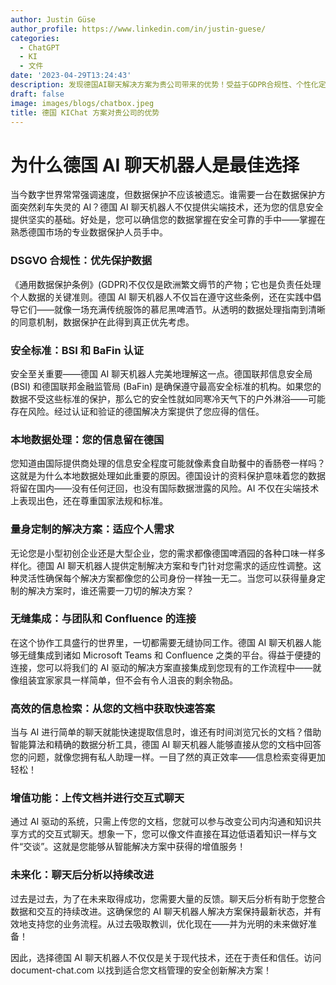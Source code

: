 ```yaml
---
author: Justin Güse
author_profile: https://www.linkedin.com/in/justin-guese/
categories:
  - ChatGPT
  - KI
  - 文件
date: '2023-04-29T13:24:43'
description: 发现德国AI聊天解决方案为贵公司带来的优势！受益于GDPR合规性、个性化定制以及高效的文档交互。
draft: false
image: images/blogs/chatbox.jpeg
title: 德国 KIChat 方案对贵公司的优势
---
```


# 为什么德国 AI 聊天机器人是最佳选择

当今数字世界常常强调速度，但数据保护不应该被遗忘。谁需要一台在数据保护方面突然刹车失灵的 AI？德国 AI 聊天机器人不仅提供尖端技术，还为您的信息安全提供坚实的基础。好处是，您可以确信您的数据掌握在安全可靠的手中——掌握在熟悉德国市场的专业数据保护人员手中。

### DSGVO 合规性：优先保护数据

《通用数据保护条例》(GDPR)不仅仅是欧洲繁文缛节的产物；它也是负责任处理个人数据的关键准则。德国 AI 聊天机器人不仅旨在遵守这些条例，还在实践中倡导它们——就像一场充满传统服饰的慕尼黑啤酒节。从透明的数据处理指南到清晰的同意机制，数据保护在此得到真正优先考虑。

### 安全标准：BSI 和 BaFin 认证

安全至关重要——德国 AI 聊天机器人完美地理解这一点。德国联邦信息安全局 (BSI) 和德国联邦金融监管局 (BaFin) 是确保遵守最高安全标准的机构。如果您的数据不受这些标准的保护，那么它的安全性就如同寒冷天气下的户外淋浴——可能存在风险。经过认证和验证的德国解决方案提供了您应得的信任。

### 本地数据处理：您的信息留在德国

您知道由国际提供商处理的信息安全程度可能就像素食自助餐中的香肠卷一样吗？这就是为什么本地数据处理如此重要的原因。德国设计的资料保护意味着您的数据将留在国内——没有任何迂回，也没有国际数据泄露的风险。AI 不仅在尖端技术上表现出色，还在尊重国家法规和标准。

### 量身定制的解决方案：适应个人需求

无论您是小型初创企业还是大型企业，您的需求都像德国啤酒园的各种口味一样多样化。德国 AI 聊天机器人提供定制解决方案和专门针对您需求的适应性调整。这种灵活性确保每个解决方案都像您的公司身份一样独一无二。当您可以获得量身定制的解决方案时，谁还需要一刀切的解决方案？

### 无缝集成：与团队和 Confluence 的连接

在这个协作工具盛行的世界里，一切都需要无缝协同工作。德国 AI 聊天机器人能够无缝集成到诸如 Microsoft Teams 和 Confluence 之类的平台。得益于便捷的连接，您可以将我们的 AI 驱动的解决方案直接集成到您现有的工作流程中——就像组装宜家家具一样简单，但不会有令人沮丧的剩余物品。

### 高效的信息检索：从您的文档中获取快速答案

当与 AI 进行简单的聊天就能快速提取信息时，谁还有时间浏览冗长的文档？借助智能算法和精确的数据分析工具，德国 AI 聊天机器人能够直接从您的文档中回答您的问题，就像您拥有私人助理一样。一目了然的真正效率——信息检索变得更加轻松！

### 增值功能：上传文档并进行交互式聊天

通过 AI 驱动的系统，只需上传您的文档，您就可以参与改变公司内沟通和知识共享方式的交互式聊天。想象一下，您可以像文件直接在耳边低语着知识一样与文件“交谈”。这就是您能够从智能解决方案中获得的增值服务！

### 未来化：聊天后分析以持续改进

过去是过去，为了在未来取得成功，您需要大量的反馈。聊天后分析有助于您整合数据和交互的持续改进。这确保您的 AI 聊天机器人解决方案保持最新状态，并有效地支持您的业务流程。从过去吸取教训，优化现在——并为光明的未来做好准备！

因此，选择德国 AI 聊天机器人不仅仅是关于现代技术，还在于责任和信任。访问 document-chat.com 以找到适合您文档管理的安全创新解决方案！
